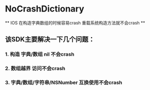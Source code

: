 # NoCrashDictionary

** IOS 在构造字典数组的时候容易crash 重载系统构造方法就不会crash **
## 该SDK主要解决一下几个问题：
### 1. 构造 字典/数组 nil 不会crash
### 2. 数组越界 访问不会crash
### 3. 字典/数组/字符串/NSNumber 互换使用不会crash

